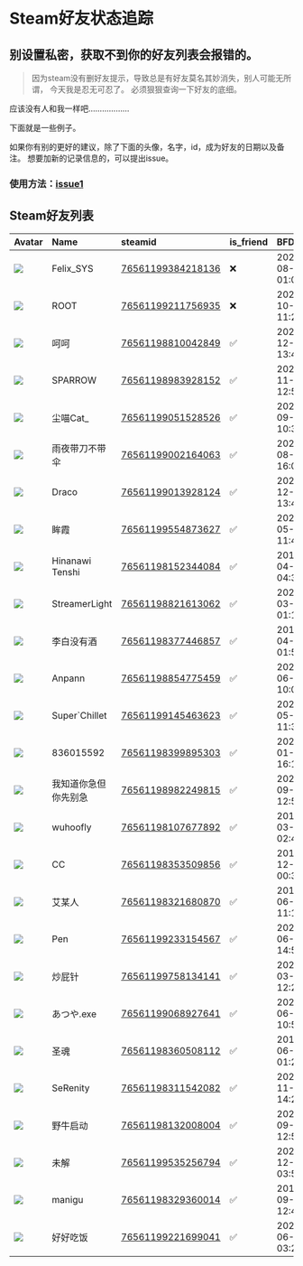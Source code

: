 # Steam好友状态追踪
## 别设置私密，获取不到你的好友列表会报错的。

> 因为steam没有删好友提示，导致总是有好友莫名其妙消失，别人可能无所谓，
> 今天我是忍无可忍了。 必须狠狠查询一下好友的底细。

应该没有人和我一样吧………………

下面就是一些例子。

如果你有别的更好的建议，除了下面的头像，名字，id，成为好友的日期以及备注。 想要加新的记录信息的，可以提出issue。

### 使用方法：[issue1](https://github.com/systemannounce/SteamFriends/issues/1)

## Steam好友列表

| Avatar                                                                            | Name            | steamid                                                                     | is_friend   | BFD                 | Remark   | removed_time        |
|:----------------------------------------------------------------------------------|:----------------|:----------------------------------------------------------------------------|:------------|:--------------------|:---------|:--------------------|
| ![](https://avatars.steamstatic.com/d41abd4be0b3769e1919802da758591a11639b13.jpg) | Felix_SYS       | [76561199384218136](https://steamcommunity.com/profiles/76561199384218136/) | ❌           | 2022-08-14 01:06:38 |          | 2025-03-13 12:41:56 |
| ![](https://avatars.steamstatic.com/ef15d4fa577672454e11c4dc5fbfa9fc71722ede.jpg) | ROOT            | [76561199211756935](https://steamcommunity.com/profiles/76561199211756935/) | ❌           | 2021-10-02 11:23:03 |          | 2025-03-13 12:41:56 |
| ![](https://avatars.steamstatic.com/6849478d79ae214226b2218b4109ea84602d49ad.jpg) | 呵呵              | [76561198810042849](https://steamcommunity.com/profiles/76561198810042849/) | ✅           | 2021-12-20 13:47:41 |          |                     |
| ![](https://avatars.steamstatic.com/cfc13c1e2738f2a52bf2592a0be376f8304201c2.jpg) | SPARROW         | [76561198983928152](https://steamcommunity.com/profiles/76561198983928152/) | ✅           | 2022-11-24 12:51:53 |          |                     |
| ![](https://avatars.steamstatic.com/c76cd2fd01c9ebe9a6547c5cab488c2796660bbd.jpg) | 尘喵Cat_          | [76561199051528526](https://steamcommunity.com/profiles/76561199051528526/) | ✅           | 2023-09-20 10:32:19 |          |                     |
| ![](https://avatars.steamstatic.com/c24201a414f8c79db92b85d00c7b0afacf030983.jpg) | 雨夜带刀不带伞         | [76561199002164063](https://steamcommunity.com/profiles/76561199002164063/) | ✅           | 2023-08-06 16:00:24 |          |                     |
| ![](https://avatars.steamstatic.com/5454c8490bf3a6d9352fe40d5445db9fc0f0dbb9.jpg) | Draco           | [76561199013928124](https://steamcommunity.com/profiles/76561199013928124/) | ✅           | 2021-12-20 13:47:08 |          |                     |
| ![](https://avatars.steamstatic.com/4b8fd27c1f0169544f3cafb5124a5fb7ac68c855.jpg) | 眸霞              | [76561199554873627](https://steamcommunity.com/profiles/76561199554873627/) | ✅           | 2024-05-20 11:47:29 |          |                     |
| ![](https://avatars.steamstatic.com/3886538de9cdddb3680921e7f9ab22e9212b5110.jpg) | Hinanawi Tenshi | [76561198152344084](https://steamcommunity.com/profiles/76561198152344084/) | ✅           | 2017-04-10 04:30:12 |          |                     |
| ![](https://avatars.steamstatic.com/84316176d668ab8be421d232f9073118f1d07713.jpg) | StreamerLight   | [76561198821613062](https://steamcommunity.com/profiles/76561198821613062/) | ✅           | 2025-03-24 01:11:19 |          |                     |
| ![](https://avatars.steamstatic.com/bd4f539b15287badab5670665da4cf8f8b70e0c4.jpg) | 李白没有酒           | [76561198377446857](https://steamcommunity.com/profiles/76561198377446857/) | ✅           | 2017-04-02 01:55:40 |          |                     |
| ![](https://avatars.steamstatic.com/8f6916be3dcc60a0c3e9391276bce389a138b83a.jpg) | Anpann          | [76561198854775459](https://steamcommunity.com/profiles/76561198854775459/) | ✅           | 2022-06-19 10:05:40 |          |                     |
| ![](https://avatars.steamstatic.com/5f914684af59de0d3a932d4f0df00d1962526b8a.jpg) | Super`Chillet   | [76561199145463623](https://steamcommunity.com/profiles/76561199145463623/) | ✅           | 2024-05-20 11:39:44 |          |                     |
| ![](https://avatars.steamstatic.com/a8c5d92192f114f5ed05a03a86e53facc7d22a27.jpg) | 836015592       | [76561198399895303](https://steamcommunity.com/profiles/76561198399895303/) | ✅           | 2023-01-18 16:19:01 |          |                     |
| ![](https://avatars.steamstatic.com/a627d3c0e9fe310d6ce9538c3594376522acbb00.jpg) | 我知道你急但你先别急      | [76561198982249815](https://steamcommunity.com/profiles/76561198982249815/) | ✅           | 2023-09-23 12:54:24 |          |                     |
| ![](https://avatars.steamstatic.com/9de324b2f3b038205c99f91e5f775e658e9b96b8.jpg) | wuhoofly        | [76561198107677892](https://steamcommunity.com/profiles/76561198107677892/) | ✅           | 2018-03-18 02:41:53 |          |                     |
| ![](https://avatars.steamstatic.com/96a43137f281fc5ec62df0e4b8192f947d60ccd3.jpg) | CC              | [76561198353509856](https://steamcommunity.com/profiles/76561198353509856/) | ✅           | 2016-12-26 00:31:20 |          |                     |
| ![](https://avatars.steamstatic.com/f0e93dc435c3f915c7a80eaf575a8832786df21d.jpg) | 艾某人             | [76561198321680870](https://steamcommunity.com/profiles/76561198321680870/) | ✅           | 2017-06-22 11:18:40 |          |                     |
| ![](https://avatars.steamstatic.com/2a6cfd65a9e4fb9fe504bb23327d0656066a0b20.jpg) | Pen             | [76561199233154567](https://steamcommunity.com/profiles/76561199233154567/) | ✅           | 2023-06-06 14:51:36 |          |                     |
| ![](https://avatars.steamstatic.com/fef49e7fa7e1997310d705b2a6158ff8dc1cdfeb.jpg) | 炒屁针             | [76561199758134141](https://steamcommunity.com/profiles/76561199758134141/) | ✅           | 2025-03-23 12:21:09 |          |                     |
| ![](https://avatars.steamstatic.com/13b853f92056426339667bd6f1cd8d0e46fcf9cc.jpg) | あつや.exe         | [76561199068927641](https://steamcommunity.com/profiles/76561199068927641/) | ✅           | 2023-06-13 10:57:54 |          |                     |
| ![](https://avatars.steamstatic.com/ee74f281a9124a62119755006531ec9ddd71ab9b.jpg) | 圣魂              | [76561198360508112](https://steamcommunity.com/profiles/76561198360508112/) | ✅           | 2019-06-23 01:20:58 |          |                     |
| ![](https://avatars.steamstatic.com/629cc1398cd6511e73c28a3044777c6fc15ed030.jpg) | SeRenity        | [76561198311542082](https://steamcommunity.com/profiles/76561198311542082/) | ✅           | 2021-11-14 14:27:09 |          |                     |
| ![](https://avatars.steamstatic.com/64455b3f80e6419b182bf68c483de214f5f56d75.jpg) | 野牛启动            | [76561198132008004](https://steamcommunity.com/profiles/76561198132008004/) | ✅           | 2023-09-23 12:59:44 |          |                     |
| ![](https://avatars.steamstatic.com/c2c51159307ac0e5c3960f0df31732a07cd85cd0.jpg) | 未解              | [76561199535256794](https://steamcommunity.com/profiles/76561199535256794/) | ✅           | 2024-12-29 03:50:05 |          |                     |
| ![](https://avatars.steamstatic.com/bd3d10b783c83618e5953685e7539496e76987e1.jpg) | manigu          | [76561198329360014](https://steamcommunity.com/profiles/76561198329360014/) | ✅           | 2017-09-07 12:46:28 |          |                     |
| ![](https://avatars.steamstatic.com/5b8825b34c5d77b00c3a18897f2f1175fa0e0e57.jpg) | 好好吃饭            | [76561199221699041](https://steamcommunity.com/profiles/76561199221699041/) | ✅           | 2025-06-08 03:25:51 |          |                     |